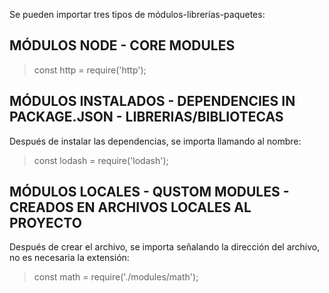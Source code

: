 Se pueden importar tres tipos de módulos-librerías-paquetes:

## MÓDULOS NODE - CORE MODULES
> const http = require('http');

## MÓDULOS INSTALADOS - DEPENDENCIES IN PACKAGE.JSON - LIBRERIAS/BIBLIOTECAS
Después de instalar las dependencias, se importa llamando al nombre:
> const lodash = require('lodash');

## MÓDULOS LOCALES - QUSTOM MODULES - CREADOS EN ARCHIVOS LOCALES AL PROYECTO
Después de crear el archivo, se importa señalando la dirección del archivo, no es necesaria la extensión:
> const math = require('./modules/math');


